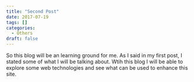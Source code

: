```yaml
---
title: "Second Post"
date: 2017-07-19
tags: []
categories:
  - Others
draft: false
---
```


So this blog will be an learning ground for me. As I said in my first post, I stated some of what I will be talking about. Wtih this blog I will be able to explore some web technologies and see what can be used to enhance this site.  
